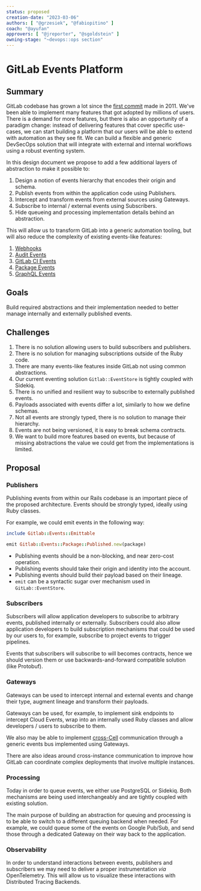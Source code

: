 ```yaml
---
status: proposed
creation-date: "2023-03-06"
authors: [ "@grzesiek", "@fabiopitino" ]
coach: "@ayufan"
approvers: [ "@jreporter", "@sgoldstein" ]
owning-stage: "~devops::ops section"
---
```


# GitLab Events Platform

## Summary

GitLab codebase has grown a lot since the [first commit](https://gitlab.com/gitlab-org/gitlab/-/commit/93efff945215)
made in 2011. We've been able to implement many features that got adopted by
millions of users. There is a demand for more features, but there is also an
opportunity of a paradigm change: instead of delivering features that cover
specific use-cases, we can start building a platform that our users will be
able to extend with automation as they see fit. We can build a flexible and
generic DevSecOps solution that will integrate with external and internal
workflows using a robust eventing system.

In this design document we propose to add a few additional layers of
abstraction to make it possible to:

1. Design a notion of events hierarchy that encodes their origin and schema.
1. Publish events from within the application code using Publishers.
1. Intercept and transform events from external sources using Gateways.
1. Subscribe to internal / external events using Subscribers.
1. Hide queueing and processing implementation details behind an abstraction.

This will allow us to transform GitLab into a generic automation tooling, but
will also reduce the complexity of existing events-like features:

1. [Webhooks](../../../user/project/integrations/webhook_events.md)
1. [Audit Events](../../../administration/audit_event_reports.md)
1. [GitLab CI Events](https://about.gitlab.com/blog/2022/08/03/gitlab-ci-event-workflows/)
1. [Package Events](https://gitlab.com/groups/gitlab-org/-/epics/9677)
1. [GraphQL Events](https://gitlab.com/gitlab-org/gitlab/-/blob/dabf4783f5d758f69d947f5ff2391b4b1fb5f18a/app/graphql/graphql_triggers.rb)

## Goals

Build required abstractions and their implementation needed to better manage
internally and externally published events.

## Challenges

1. There is no solution allowing users to build subscribers and publishers.
1. There is no solution for managing subscriptions outside of the Ruby code.
1. There are many events-like features inside GitLab not using common abstractions.
1. Our current eventing solution `Gitlab::EventStore` is tightly coupled with Sidekiq.
1. There is no unified and resilient way to subscribe to externally published events.
1. Payloads associated with events differ a lot, similarly to how we define schemas.
1. Not all events are strongly typed, there is no solution to manage their hierarchy.
1. Events are not being versioned, it is easy to break schema contracts.
1. We want to build more features based on events, but because of missing
   abstractions the value we could get from the implementations is limited.

## Proposal

### Publishers

Publishing events from within our Rails codebase is an important piece of the
proposed architecture. Events should be strongly typed, ideally using Ruby classes.

For example, we could emit events in the following way:

```ruby
include Gitlab::Events::Emittable

emit Gitlab::Events::Package::Published.new(package)
```

- Publishing events should be a non-blocking, and near zero-cost operation.
- Publishing events should take their origin and identity into the account.
- Publishing events should build their payload based on their lineage.
- `emit` can be a syntactic sugar over mechanism used in `GitLab::EventStore`.

### Subscribers

Subscribers will allow application developers to subscribe to arbitrary events,
published internally or externally. Subscribers could also allow application
developers to build subscription mechanisms that could be used by our users to,
for example, subscribe to project events to trigger pipelines.

Events that subscribers will subscribe to will becomes contracts, hence we
should version them or use backwards-and-forward compatible solution (like
Protobuf).

### Gateways

Gateways can be used to intercept internal and external events and change their
type, augment lineage and transform their payloads.

Gateways can be used, for example, to implement sink endpoints to intercept
Cloud Events, wrap into an internally used Ruby classes and allow developers /
users to subscribe to them.

We also may be able to implement [cross-Cell](../cells/index.md) communication through a
generic events bus implemented using Gateways.

There are also ideas around cross-instance communication to improve how GitLab
can coordinate complex deployments that involve multiple instances.

### Processing

Today in order to queue events, we either use PostgreSQL or Sidekiq. Both
mechanisms are being used interchangeably and are tightly coupled with existing
solution.

The main purpose of building an abstraction for queuing and processing is to be
able to switch to a different queuing backend when needed. For example, we
could queue some of the events on Google Pub/Sub, and send those through a
dedicated Gateway on their way back to the application.

### Observability

In order to understand interactions between events, publishers and subscribers
we may need to deliver a proper instrumentation _via_ OpenTelemetry. This will
allow us to visualize these interactions with Distributed Tracing Backends.
